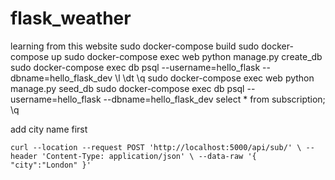 # flask_weather


learning from this website
sudo docker-compose build
sudo docker-compose up
sudo docker-compose exec web python manage.py create_db
sudo docker-compose exec db psql --username=hello_flask --dbname=hello_flask_dev
\l
\dt
\q
sudo docker-compose exec web python manage.py seed_db
sudo docker-compose exec db psql --username=hello_flask --dbname=hello_flask_dev
select * from subscription;
\q

add city name first 


`curl --location --request POST 'http://localhost:5000/api/sub/' \
--header 'Content-Type: application/json' \
--data-raw '{
    "city":"London"
}'`